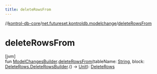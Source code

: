 ```yaml
---
title: deleteRowsFrom
---
```

//[kontrol-db-core](../../index.html)/[net.futureset.kontroldb.modelchange](index.html)/[deleteRowsFrom](delete-rows-from.html)



# deleteRowsFrom



[jvm]\
fun [ModelChangesBuilder](../net.futureset.kontroldb.dsl/-model-changes-builder/index.html).[deleteRowsFrom](delete-rows-from.html)(tableName: [String](https://kotlinlang.org/api/latest/jvm/stdlib/kotlin/-string/index.html), block: [DeleteRows.DeleteRowsBuilder](-delete-rows/-delete-rows-builder/index.html).() -&gt; [Unit](https://kotlinlang.org/api/latest/jvm/stdlib/kotlin/-unit/index.html)): [DeleteRows](-delete-rows/index.html)




